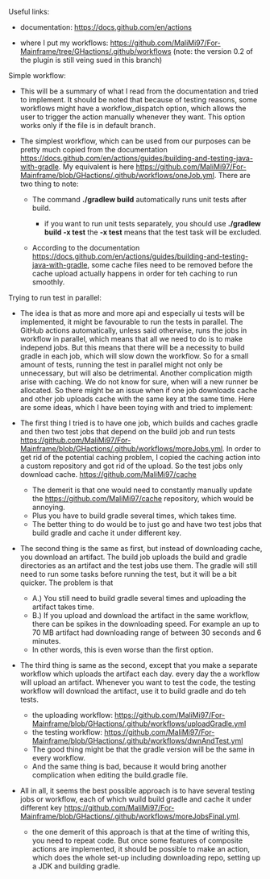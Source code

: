Useful links:
   
  - documentation: https://docs.github.com/en/actions 

  - where I put my workflows: https://github.com/MaliMi97/For-Mainframe/tree/GHactions/.github/workflows   (note: the version 0.2 of the plugin is still veing sued in this branch)

Simple workflow:


  - This will be a summary of what I read from the documentation and tried to implement. It should be noted that because of testing reasons, some workflows might have a workflow_dispatch option, which allows the user to trigger the action manually whenever they want. This option works only if the file is in default branch.

  - The simplest workflow, which can be used from our purposes can be pretty much copied from the documentation https://docs.github.com/en/actions/guides/building-and-testing-java-with-gradle. My equivalent is here https://github.com/MaliMi97/For-Mainframe/blob/GHactions/.github/workflows/oneJob.yml. There are two thing to note:

    - The command **./gradlew build** automatically runs unit tests after build.
      - if you want to run unit tests separately, you should use **./gradlew build -x test**  the **-x test** means that the test task will be excluded.
  
    - According to the documentation https://docs.github.com/en/actions/guides/building-and-testing-java-with-gradle, some cache files need to be removed before the cache upload actually happens in order for teh caching to run smoothly. 


Trying to run test in parallel:

  - The idea is that as more and more api and especially ui tests will be implemented, it might be favourable to run the tests in parallel. The GitHub actions automatically, unless said otherwise, runs the jobs in workflow in parallel, which means that all we need to do is to make independ jobs. But this means that there will be a necessity to build gradle in each job, which will slow down the workflow. So for a small amount of tests, running the test in parallel might not only be unnecessary, but will also be detrimental. Another complication migth arise with caching. We do not know for sure, when will a new runner be allocated. So there might be an issue when if one job downloads cache and other job uploads cache with the same key at the same time. Here are some ideas, which I have been toying with and tried to implement:
  - The first thing I tried is to have one job, which builds and caches gradle and then two test jobs that depend on the build job and run tests https://github.com/MaliMi97/For-Mainframe/blob/GHactions/.github/workflows/moreJobs.yml. In order to get rid of the potential caching problem, I copied the caching action into a custom repository and got rid of the upload. So the test jobs only download cache. https://github.com/MaliMi97/cache
      - The demerit is that one would need to constantly manually update the https://github.com/MaliMi97/cache repository, which would be annoying.
      - Plus you have to build gradle several times, which takes time.
      - The better thing to do would be to just go and have two test jobs that build gradle and cache it under different key.

   - The second thing is the same as first, but instead of downloading cache, you download an artifact. The build job uploads the build and gradle directories as an artifact and the test jobs use them. The gradle will still need to run some tasks before running the test, but it will be a bit quicker. The problem is that 
      - A.) You still need to build gradle several times and uploading the artifact takes time.
      - B.) If you upload and download the artifact in the same workflow, there can be spikes in the downloading speed. For example an up to 70 MB artifact had downloading range of between 30 seconds and 6 minutes.
      - In other words, this is even worse than the first option.

   - The third thing is same as the second, except that you make a separate workflow which uploads the artifact each day. every day the a workflow will upload an artifact. Whenever you want to test the code, the testing workflow will download the artifact, use it to build gradle and do teh tests.
      - the uploading workflow: https://github.com/MaliMi97/For-Mainframe/blob/GHactions/.github/workflows/uploadGradle.yml
      - the testing workflow: https://github.com/MaliMi97/For-Mainframe/blob/GHactions/.github/workflows/dwnAndTest.yml
      - The good thing might be that the gradle version will be the same in every workflow.
      - And the same thing is bad, because it would bring another complication when editing the build.gradle file.


   - All in all, it seems the best possible approach is to have several testing jobs or workflow, each of which wuild build gradle and cache it under different key https://github.com/MaliMi97/For-Mainframe/blob/GHactions/.github/workflows/moreJobsFinal.yml.
      - the one demerit of this approach is that at the time of writing this, you need to repeat code. But once some features of composite actions are implemented, it should be possible to make an action, which does the whole set-up including downloading repo, setting up a JDK and building gradle.
